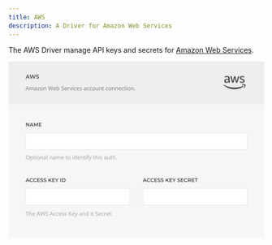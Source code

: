 ```yaml
---
title: AWS
description: A Driver for Amazon Web Services
---
```


<!--@include: ./_shared/driver-intro-->

The AWS Driver manage API keys and secrets for [Amazon Web Services](https://aws.amazon.com).

![AWS Driver](./assets/aws.webp)
